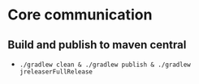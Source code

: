 # Core communication
## Build and publish to maven central
- `./gradlew clean & ./gradlew publish & ./gradlew jreleaserFullRelease`